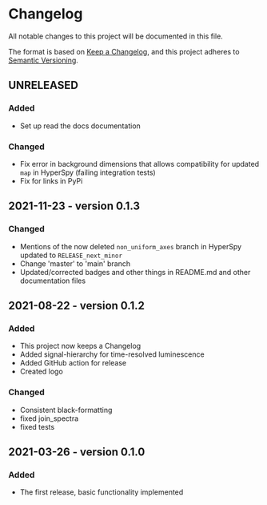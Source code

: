 # Changelog

All notable changes to this project will be documented in this file.

The format is based on [Keep a Changelog](https://keepachangelog.com/en/1.0.0/),
and this project adheres to [Semantic Versioning](https://semver.org/spec/v2.0.0.html).

## UNRELEASED
### Added
- Set up read the docs documentation

### Changed
- Fix error in background dimensions that allows compatibility for updated `map` in HyperSpy (failing integration tests)
- Fix for links in PyPi

## 2021-11-23 - version 0.1.3
### Changed
- Mentions of the now deleted `non_uniform_axes` branch in HyperSpy updated to `RELEASE_next_minor`
- Change 'master' to 'main' branch
- Updated/corrected badges and other things in README.md and other documentation files

## 2021-08-22 - version 0.1.2
### Added
- This project now keeps a Changelog
- Added signal-hierarchy for time-resolved luminescence
- Added GitHub action for release
- Created logo

### Changed
- Consistent black-formatting
- fixed join_spectra
- fixed tests

## 2021-03-26 - version 0.1.0
### Added
- The first release, basic functionality implemented

